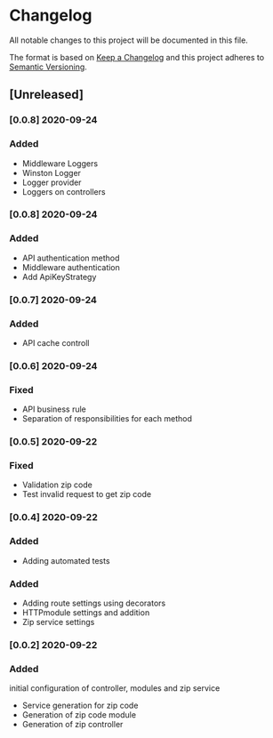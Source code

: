 # Changelog

All notable changes to this project will be documented in this file.

The format is based on [Keep a Changelog](http://keepachangelog.com/en/1.0.0/)
and this project adheres to [Semantic Versioning](http://semver.org/spec/v2.0.0.html).

## [Unreleased]

### [0.0.8] 2020-09-24

### Added

-   Middleware Loggers
-   Winston Logger
-   Logger provider
-   Loggers on controllers

### [0.0.8] 2020-09-24

### Added

-   API authentication method
-   Middleware authentication
-   Add ApiKeyStrategy

### [0.0.7] 2020-09-24

### Added

-   API cache controll

### [0.0.6] 2020-09-24

### Fixed

-   API business rule
-   Separation of responsibilities for each method

### [0.0.5] 2020-09-22

### Fixed

-   Validation zip code
-   Test invalid request to get zip code

### [0.0.4] 2020-09-22

### Added

-   Adding automated tests

### Added

-   Adding route settings using decorators
-   HTTPmodule settings and addition
-   Zip service settings

### [0.0.2] 2020-09-22

### Added

initial configuration of controller, modules and zip service

-   Service generation for zip code
-   Generation of zip code module
-   Generation of zip controller
